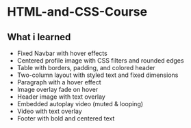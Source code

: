 # HTML-and-CSS-Course

## What i learned

- Fixed Navbar with hover effects
- Centered profile image with CSS filters and rounded edges
- Table with borders, padding, and colored header
- Two-column layout with styled text and fixed dimensions
- Paragraph with a hover effect
- Image overlay fade on hover
- Header image with text overlay
- Embedded autoplay video (muted & looping)
- Video with text overlay
- Footer with bold and centered text


